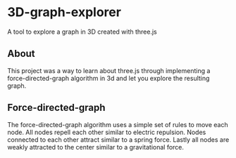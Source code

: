 # 3D-graph-explorer
A tool to explore a graph in 3D created with three.js

## About
This project was a way to learn about three.js through implementing a force-directed-graph algorithm in 3d and let you explore the resulting graph. 

## Force-directed-graph
The force-directed-graph algorithm uses a simple set of rules to move each node. All nodes repell each other similar to electric repulsion.
Nodes connected to each other attract similar to a spring force. Lastly all nodes are weakly attracted to the center similar to a gravitational force. 
